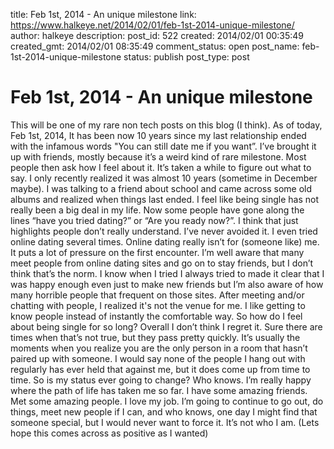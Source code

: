 title: Feb 1st, 2014 - An unique milestone
link: https://www.halkeye.net/2014/02/01/feb-1st-2014-unique-milestone/
author: halkeye
description: 
post_id: 522
created: 2014/02/01 00:35:49
created_gmt: 2014/02/01 08:35:49
comment_status: open
post_name: feb-1st-2014-unique-milestone
status: publish
post_type: post

# Feb 1st, 2014 - An unique milestone

This will be one of my rare non tech posts on this blog (I think). As of today, Feb 1st, 2014, It has been now 10 years since my last relationship ended with the infamous words "You can still date me if you want”. I’ve brought it up with friends, mostly because it’s a weird kind of rare milestone. Most people then ask how I feel about it. It’s taken a while to figure out what to say. I only recently realized it was almost 10 years (sometime in December maybe). I was talking to a friend about school and came across some old albums and realized when things last ended. I feel like being single has not really been a big deal in my life. Now some people have gone along the lines “have you tried dating?” or “Are you ready now?”. I think that just highlights people don’t really understand. I’ve never avoided it. I even tried online dating several times. Online dating really isn’t for (someone like) me. It puts a lot of pressure on the first encounter. I’m well aware that many meet people from online dating sites and go on to stay friends, but I don’t think that’s the norm. I know when I tried I always tried to made it clear that I was happy enough even just to make new friends but I’m also aware of how many horrible people that frequent on those sites. After meeting and/or chatting with people, I realized it's not the venue for me. I like getting to know people instead of instantly the comfortable way. So how do I feel about being single for so long? Overall I don’t think I regret it. Sure there are times when that’s not true, but they pass pretty quickly. It’s usually the moments when you realize you are the only person in a room that hasn’t paired up with someone. I would say none of the people I hang out with regularly has ever held that against me, but it does come up from time to time. So is my status ever going to change? Who knows. I’m really happy where the path of life has taken me so far. I have some amazing friends. Met some amazing people. I love my job. I’m going to continue to go out, do things, meet new people if I can, and who knows, one day I might find that someone special, but I would never want to force it. It’s not who I am. (Lets hope this comes across as positive as I wanted)